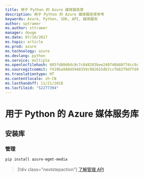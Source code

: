 ```yaml
---
title: 用于 Python 的 Azure 媒体服务库
description: 用于 Python 的 Azure 媒体服务库参考
keywords: Azure, Python, SDK, API, 媒体服务
author: sptramer
ms.author: sttramer
manager: douge
ms.date: 07/10/2017
ms.topic: article
ms.prod: azure
ms.technology: azure
ms.devlang: python
ms.service: multiple
ms.openlocfilehash: 685fd80d6dc8c7c848203bee249740b88f7dcc9c
ms.sourcegitcommit: f439ba940d5940359c982015db7ccfb82f9dffd9
ms.translationtype: HT
ms.contentlocale: zh-CN
ms.lasthandoff: 11/21/2018
ms.locfileid: "52277394"
---
```

# <a name="azure-media-services-libraries-for-python"></a>用于 Python 的 Azure 媒体服务库

## <a name="install-the-libraries"></a>安装库


### <a name="management"></a>管理

```bash
pip install azure-mgmt-media
```
> [!div class="nextstepaction"]
> [了解管理 API](/python/api/overview/azure/mediaservices/management)